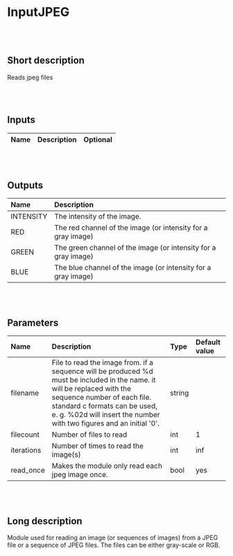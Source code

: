 # InputJPEG


<br><br>
## Short description

Reads jpeg files

<br><br>

## Inputs

|Name|Description|Optional|
|:----|:-----------|:-------|

<br><br>

## Outputs

|Name|Description|
|:----|:-----------|
|INTENSITY|The intensity of the image.|
|RED|The red channel of the image (or intensity for a gray image)|
|GREEN|The green channel of the image (or intensity for a gray image)|
|BLUE|The blue channel of the image (or intensity for a gray image)|

<br><br>

## Parameters

|Name|Description|Type|Default value|
|:----|:-----------|:----|:-------------|
|filename|File to read the image from. if a sequence will be produced %d must be included in the name. it will be replaced with the sequence number of each file. standard c formats can be used, e. g. %02d will insert the number with two figures and an initial '0'.|string||
|filecount|Number of files to read|int|1|
|iterations|Number of times to read the image(s)|int|inf|
|read_once|Makes the module only read each jpeg image once.|bool|yes|

<br><br>
## Long description
Module used for reading an image (or sequences of images) from a JPEG
		file or a sequence of JPEG files. The files can be either
		gray-scale or RGB.